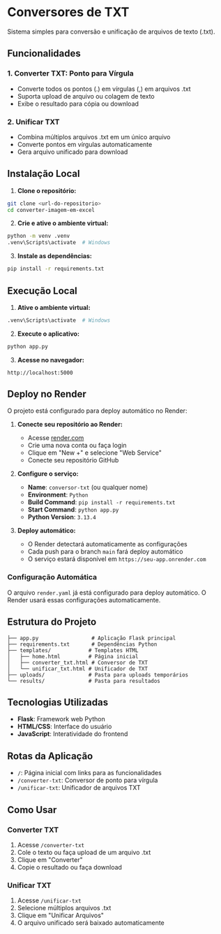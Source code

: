 # Conversores de TXT

Sistema simples para conversão e unificação de arquivos de texto (.txt).

## Funcionalidades

### 1. Converter TXT: Ponto para Vírgula
- Converte todos os pontos (.) em vírgulas (,) em arquivos .txt
- Suporta upload de arquivo ou colagem de texto
- Exibe o resultado para cópia ou download

### 2. Unificar TXT
- Combina múltiplos arquivos .txt em um único arquivo
- Converte pontos em vírgulas automaticamente
- Gera arquivo unificado para download

## Instalação Local

1. **Clone o repositório:**
```bash
git clone <url-do-repositorio>
cd converter-imagem-em-excel
```

2. **Crie e ative o ambiente virtual:**
```bash
python -m venv .venv
.venv\Scripts\activate  # Windows
```

3. **Instale as dependências:**
```bash
pip install -r requirements.txt
```

## Execução Local

1. **Ative o ambiente virtual:**
```bash
.venv\Scripts\activate  # Windows
```

2. **Execute o aplicativo:**
```bash
python app.py
```

3. **Acesse no navegador:**
```
http://localhost:5000
```

## Deploy no Render

O projeto está configurado para deploy automático no Render:

1. **Conecte seu repositório ao Render:**
   - Acesse [render.com](https://render.com)
   - Crie uma nova conta ou faça login
   - Clique em "New +" e selecione "Web Service"
   - Conecte seu repositório GitHub

2. **Configure o serviço:**
   - **Name**: `conversor-txt` (ou qualquer nome)
   - **Environment**: `Python`
   - **Build Command**: `pip install -r requirements.txt`
   - **Start Command**: `python app.py`
   - **Python Version**: `3.13.4`

3. **Deploy automático:**
   - O Render detectará automaticamente as configurações
   - Cada push para o branch `main` fará deploy automático
   - O serviço estará disponível em `https://seu-app.onrender.com`

### Configuração Automática

O arquivo `render.yaml` já está configurado para deploy automático. O Render usará essas configurações automaticamente.

## Estrutura do Projeto

```
├── app.py                 # Aplicação Flask principal
├── requirements.txt       # Dependências Python
├── templates/            # Templates HTML
│   ├── home.html         # Página inicial
│   ├── converter_txt.html # Conversor de TXT
│   └── unificar_txt.html # Unificador de TXT
├── uploads/              # Pasta para uploads temporários
└── results/              # Pasta para resultados
```

## Tecnologias Utilizadas

- **Flask**: Framework web Python
- **HTML/CSS**: Interface do usuário
- **JavaScript**: Interatividade do frontend

## Rotas da Aplicação

- `/`: Página inicial com links para as funcionalidades
- `/converter-txt`: Conversor de ponto para vírgula
- `/unificar-txt`: Unificador de arquivos TXT

## Como Usar

### Converter TXT
1. Acesse `/converter-txt`
2. Cole o texto ou faça upload de um arquivo .txt
3. Clique em "Converter"
4. Copie o resultado ou faça download

### Unificar TXT
1. Acesse `/unificar-txt`
2. Selecione múltiplos arquivos .txt
3. Clique em "Unificar Arquivos"
4. O arquivo unificado será baixado automaticamente 
